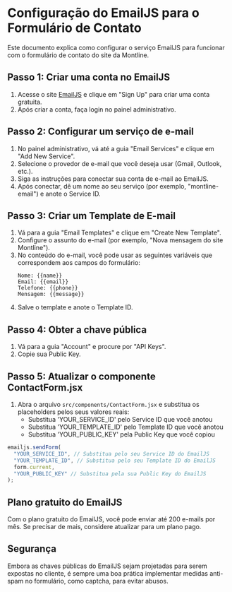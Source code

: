 # Configuração do EmailJS para o Formulário de Contato

Este documento explica como configurar o serviço EmailJS para funcionar com o formulário de contato do site da Montline.

## Passo 1: Criar uma conta no EmailJS

1. Acesse o site [EmailJS](https://www.emailjs.com/) e clique em "Sign Up" para criar uma conta gratuita.
2. Após criar a conta, faça login no painel administrativo.

## Passo 2: Configurar um serviço de e-mail

1. No painel administrativo, vá até a guia "Email Services" e clique em "Add New Service".
2. Selecione o provedor de e-mail que você deseja usar (Gmail, Outlook, etc.).
3. Siga as instruções para conectar sua conta de e-mail ao EmailJS.
4. Após conectar, dê um nome ao seu serviço (por exemplo, "montline-email") e anote o Service ID.

## Passo 3: Criar um Template de E-mail

1. Vá para a guia "Email Templates" e clique em "Create New Template".
2. Configure o assunto do e-mail (por exemplo, "Nova mensagem do site Montline").
3. No conteúdo do e-mail, você pode usar as seguintes variáveis que correspondem aos campos do formulário:
   ```
   Nome: {{name}}
   Email: {{email}}
   Telefone: {{phone}}
   Mensagem: {{message}}
   ```
4. Salve o template e anote o Template ID.

## Passo 4: Obter a chave pública

1. Vá para a guia "Account" e procure por "API Keys".
2. Copie sua Public Key.

## Passo 5: Atualizar o componente ContactForm.jsx

1. Abra o arquivo `src/components/ContactForm.jsx` e substitua os placeholders pelos seus valores reais:
   - Substitua 'YOUR_SERVICE_ID' pelo Service ID que você anotou
   - Substitua 'YOUR_TEMPLATE_ID' pelo Template ID que você anotou
   - Substitua 'YOUR_PUBLIC_KEY' pela Public Key que você copiou

```jsx
emailjs.sendForm(
  "YOUR_SERVICE_ID", // Substitua pelo seu Service ID do EmailJS
  "YOUR_TEMPLATE_ID", // Substitua pelo seu Template ID do EmailJS
  form.current,
  "YOUR_PUBLIC_KEY" // Substitua pela sua Public Key do EmailJS
);
```

## Plano gratuito do EmailJS

Com o plano gratuito do EmailJS, você pode enviar até 200 e-mails por mês. Se precisar de mais, considere atualizar para um plano pago.

## Segurança

Embora as chaves públicas do EmailJS sejam projetadas para serem expostas no cliente, é sempre uma boa prática implementar medidas anti-spam no formulário, como captcha, para evitar abusos.
